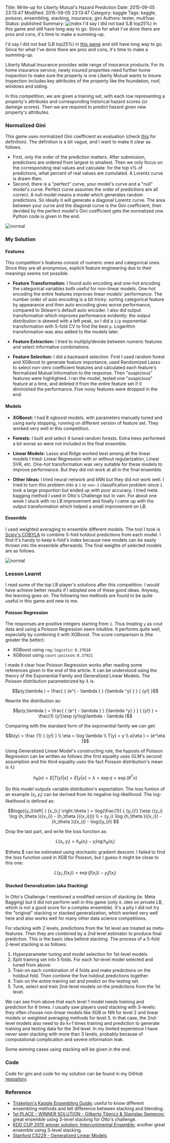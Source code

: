 Title: Write-up for Liberty Mutual's Hazard Prediction
Date: 2015-09-05 23:13:47
Modified: 2015-09-05 23:13:47
Category: kaggle
Tags: kaggle, poisson, ensembling, stacking, insurance, gini
Authors: tester, mult1vac
Status: published
Summary: ![index](images/2015-09-05/gini.png) I'd say I did not bad (LB top25%) in this game and still have long way to go. Since for what I've done there are pros and cons, it's time to make a summing-up.


I'd say I did not bad (LB top25%) in [this game](https://www.kaggle.com/c/liberty-mutual-group-property-inspection-prediction) and still have long way to go. Since for what I've done there are pros and cons, it's time to make a summing-up.

Liberty Mutual Insurance provides wide range of insurance products. For its home insurance service, newly insured properties need further home inspection to make sure the property is one Liberty Mutual wants to insure. Inspection includes key attributes of the property like the foundation, roof, windows and siding.

<!--more-->

In this competition, we are given a training set, with each row representing a property's attributes and corresponding historical hazard scores (or damege scores). Then we are required to predict hazard given new property's attributes.


### Normalized Gini

This game uses normalized Gini coefficient as evaluation (check [this](https://www.kaggle.com/c/liberty-mutual-group-property-inspection-prediction/details/evaluation) for definition). The definition is a bit vague, and I want to make it clear as follows. 

- First, only the order of the prediction matters. After submission, predictions are ordered from largest to smallest. Then we only focus on the corresponding real values and calculate: for the top x% of predictions, what percent of real values are cumulated. A Lorentz curve is drawn then.
- Second, there is a "perfect" curve, your model's curve and a "null" model's curve. Perfect curve assumes the order of predictions are all correct. A null model means a model which generates random predictions. So ideally it will generate a diagonal Lorentz curve. The area between your curve and the diagonal curve is the Gini coefficient, then devided by the perfect model's Gini coefficient gets the normalized one. Python code is given in the end.

<!-- <div  align="center">
{% img center {filename}/images/2015-09-05/gini.png gini %}
</div> -->
![normal](images/2015-09-05/gini.png)

### My Solution

#### Features

This competition's features consist of numeric ones and categorical ones. Since they are all anonymous, explicit feature engineering due to their meanings seems not possible.

- **Feature Transformation:** I found auto encoding and one-hot encoding the categorical variables both useful for non-linear models. One-hot encoding the entire features improves linear models' performance. The number order of auto encoding is a bit tricky: sorting categorical feature by appearance and then auto encoding gives worse performance, compared to Sklearn's default auto encoder. I also did output transformation which improves performance evidently: the output distribution is skewed with a left peak, so I did a `1/p` exponential transformation with 5-fold CV to find the best `p`. Logarithm transformation was also added to the models later.

- **Feature Extraction:** I tried to multiply/devide between numeric features and select informative combinations. 

- **Feature Selection:** I did a backward selection. First I used random forest and XGBoost to generate feature importance, used Randomized Lasso to select non-zero coefficient features and calculated each feature's Normalized Mutual Information to the response. Then "suspicious" features were highlighted. I ran the model, tested one "suspicious" feature at a time, and deleted it from the entire feature set if it diminished the performance. Five noisy features were dropped in the end.

#### Models

- **XGBoost:** I had 8 xgboost models, with parameters manually tuned and using early stopping, running on different version of feature set. They worked very well in this competition.

- **Forests:** I built and select 4 tuned random forests. Extra trees performed a bit worse so were not included in the final ensemble. 

- **Linear Models:** Lasso and Ridge worked best among all the linear models I tried: Linear Regression with or without regularization, Linear SVR, etc. One-hot transformation was very suitable for these models to improve performance. But they did not work at all in the final ensemble.

- **Other Ideas:** I tried neural network and kNN but they did not work well. I tried to turn this problem into a `1` or `non-1` classification problem since `1` took a large proportion but ended up with poor accuracy. I tried meta bagging method I used in Otto's Challenge but in vain. For about one week I stuck with no LB improvement and finally I came up with the output transformation which helped a small improvement on LB.

#### Ensemble

I used weighted averaging to ensemble different models. The tool I took is [Scipy's COBYLA](http://docs.scipy.org/doc/scipy/reference/generated/scipy.optimize.fmin_cobyla.html) to combine 5-fold holdout predictions from each model. I find it's handy to keep k-fold's index because new models can be easily thrown into the ensemble afterwards. The final weights of selected models are as follows.

<!-- <div  align="center">
{% img center {filename}/images/2015-09-05/ensemble.png ensemble %}
</div> -->
![normal](images/2015-09-05/ensemble.png)

### Lesson Learnt

I read some of the top LB player's solutions after this competition. I would have achieve better results if I adopted one of these good ideas. Anyway, the learning goes on. The following two methods are found to be quite useful in this game and new to me.

#### Poisson Regression

The responses are positive integers starting from `1`. Thus treating `y` as cout data and using a Poisson Regression seem intuitive. It performs quite well, especially by combining it with XGBoost. The score comparison is (the greater the better):

- XGBoost using `reg:logistic`: `0.37618` 
- XGBoost using `count:poisson`: `0.37921`

I made it clear how Poisson Regression works after reading some references given in the end of the article. It can be understood using the theory of the Exponential Family and Generalized Linear Models. The Poisson distribution parameterized by $\lambda$ is:

$$p(y;\lambda ) = \frac{ { {e^{ - \lambda } } {\lambda ^y} } } { {y!} }$$

Rewrite the distribution as:

$$p(y;\lambda ) = \frac{ { {e^{ - \lambda } } {\lambda ^y} } } { {y!} } = \frac{1} {y!}\exp (y\log\lambda  - \lambda )$$

Comparing with the standard form of the exponential family we can get:

$$b(y) = \frac {1} { {y!} } \\ \eta  = \log \lambda \\ T(y) = y \\ a(\eta ) = {e^\eta }$$

Using Generalized Linear Model's constructing rule, the hyposis of Poisson Regression can be written as follows (the first equality uses GLM's second assumption and the third equality uses the fact Poisson distribution's mean is $\lambda$)

$${h_\theta }(x) = E[T(y)\left| x \right.] = E[y\left| x \right.] = \lambda  = \exp \eta  = \exp ({\theta ^T}x)$$

So this model outputs variable distribution's expectation. The loss funtion of an example $({x_i},{y_i})$ can be derived from its negative log-likelihood. The log-likelihood is defined as:


$$logp({y_i}\left| { {x_i};} \right.\theta ) = \log(\frac{1}{ { {y_i}!} }\exp ({y_i} \log {h_\theta }({x_i}) - {h_\theta }({x_i}))) \\ = {y_i} \log {h_\theta }({x_i}) - {h_\theta }({x_i}) - \log({y_i}!) $$

Drop the last part, and write the loss function as:

$$L({x_i},{y_i}) = {h_\theta}({x_i}) - {y_i}\log{h_\theta}({x_i})$$

$\theta $ can be estimated using stochastic gradient descent. I failed to find the loss function used in XGB for Poisson, but I guess it might be close to this one:

$$L({y_i},f({x_i})) = \exp (f({x_i})) - {y_i}f({x_i})$$

#### Stacked Generalization (aka Stacking)

In Otto's Challenge I mentioned a modified version of stacking (ie. Meta Bagging) but it did not perform well in this game (only `0.3869` on private LB, which is not a good score for a complex ensemble). It's a pity I did not try the "original" stacking or stacked generalization, which worked very well here and also works well for many other data science competitions.

For stacking with 2 levels, predictions from the 1st level are treated as meta-features. Then they are combined by a 2nd level estimator to produce final prediction. This is the basic idea behind stacking. The process of a 5-fold 2-level stacking is as follows:

1. Hyperparameter tuning and model selection for 1st-level models.
1. Split training set into 5 folds. For each 1st-level model selected and tuned from above:
  1. Train on each combination of 4 folds and make predictions on the holdout fold. Then combine the five holdout predictions together.
  1. Train on the entire training set and predict on the testing set.
1. Tune, select and train 2nd-level models on the predictions from the 1st level.

We can see from above that each level 1 model needs training and prediction for 6 times. I usually saw players used stacking with 3-levels: they often choose non-linear models like XGB or NN for level 2 and linear models or weighted averaging methods for level 3. In that case, the 2nd-level models also need to do k+1 times training and prediction to generate training and testing data for the 3rd level. In my limited experience I have never seen stacking with more than 3 levels, probably because of computational complication and severe information leak.

Some winning cases using stacking will be given in the end.

### Code

Code for gini and code for my solution can be found in my GitHub [repository](https://github.com/apex51/Liberty-hazard-prediction). 

### Reference

- [Triskelion's Kaggle Ensembling Guide:](http://mlwave.com/kaggle-ensembling-guide/) useful to know different ensembling methods and tell difference between stacking and blending.
- [1st PLACE - WINNER SOLUTION - Gilberto Titericz & Stanislav Semenov:](https://www.kaggle.com/c/otto-group-product-classification-challenge/forums/t/14335/1st-place-winner-solution-gilberto-titericz-stanislav-semenov) great ensemble using 3-level stacking for Otto's challenge.
- [KDD CUP 2015 winner solution: Intercontinental Ensemble:](https://www.kddcup2015.com/information-winners.html) another great ensemble using 3-level stacking.
- [Stanford CS229 - Generalized Linear Models](http://cs229.stanford.edu/)

